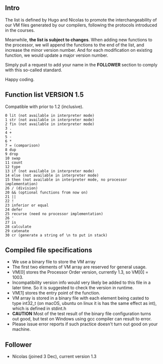 ## Intro

The list is defined by Hugo and Nicolas to promote the interchangeability of our VM files generated by our compilers, following the protocols introduced in the courses.

Meanwhile, **the list is subject to changes**. When adding new functions to the processor, we will append the functions to the end of the list, and increase the minor version number. And for each modification on existing function, we would update a major version number.

Simply pull a request to add your name in the **FOLLOWER** section to comply with this so-called standard.

Happy coding.

## Function list VERSION 1.5
Compatible with prior to 1.2 (inclusive).
```
0 lit (not available in interpreter mode)
1 str (not available in interpreter mode)
2 fin (not available in interpreter mode)
3 .
4 +
5 -
6 *
7 = (comparison)
8 dup
9 drop
10 swap
11 count
12 type
13 if (not available in interpreter mode)
14 else (not available in interpreter mode)
15 then (not available in interpreter mode, no processor implementation)
26 / (division)
20 && (optional functions from now on)
21 ||
22 !
23 inferior or equal
24 defer
25 recurse (need no processor implementation)
26 '
27 is
28 calculate
29 catenate
30 cr (generate a string of \n to put in stack)
```
## Compiled file specifications

+ We use a binary file to store the VM array
+ The first two elements of VM array are reserved for general usage.
+ VM[0] stores the Processor Order version, currently 1.3, so VM[0] = 1003.
+ Incompatibility version info would very likely be added to this file in a later time. So it is suggested to check the version in runtime.
+ VM[1] stores the entry point of the function.
+ VM array is stored in a binary file with each element being casted to type int32_t (on macOS, ubuntu on linux it is has the same effect as int), which is defined in stdint.h
+ **CAUTION** Most of the test result of the binary file configuration turns out good, but test on Windows using gcc compiler can result to error.
+ Please issue error reports if such practice doesn't turn out good on your machine.

## Follower

+ Nicolas (joined 3 Dec), current version 1.3
